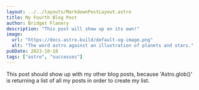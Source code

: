 ```yaml
---
layout: ../../layouts/MarkdownPostLayout.astro
title: My Fourth Blog Post
author: Bridget Flanery
description: "This post will show up on its own!"
image: 
  url: "https://docs.astro.build/default-og-image.png"
  alt: "The word astro against an illustration of planets and stars."
pubDate: 2023-10-18
tags: ["astro", "successes"]
---
```

This post should show up with my other blog posts, because 'Astro.glob()' is returning a list of all my posts in order to create my list.